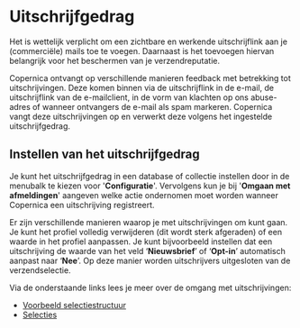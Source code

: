 # Uitschrijfgedrag
Het is wettelijk verplicht om een zichtbare en werkende uitschrijflink aan je (commerciële) mails toe te voegen. Daarnaast is het toevoegen hiervan belangrijk voor het beschermen van je verzendreputatie.

Copernica ontvangt op verschillende manieren feedback met betrekking tot uitschrijvingen. Deze komen binnen via de uitschrijflink in de e-mail, de uitschrijflink van de e-mailclient, in de vorm van klachten op ons abuse-adres of wanneer ontvangers de e-mail als spam markeren. Copernica vangt deze uitschrijvingen op en verwerkt deze volgens het ingestelde uitschrijfgedrag.

## Instellen van het uitschrijfgedrag 
Je kunt het uitschrijfgedrag in een database of collectie instellen door in de menubalk te kiezen voor '**Configuratie**'. Vervolgens kun je bij '**Omgaan met afmeldingen**' aangeven welke actie ondernomen moet worden wanneer Copernica een uitschrijving registreert.

Er zijn verschillende manieren waarop je met uitschrijvingen om kunt gaan. Je kunt het profiel volledig verwijderen (dit wordt sterk afgeraden) of een waarde in het profiel aanpassen. Je kunt bijvoorbeeld instellen dat een uitschrijving de waarde van het veld ‘**Nieuwsbrief**’ of ‘**Opt-in**’ automatisch aanpast naar ‘**Nee**’. Op deze manier worden uitschrijvers uitgesloten van de verzendselectie.

Via de onderstaande links lees je meer over de omgang met uitschrijvingen:
* [Voorbeeld selectiestructuur](./database-management)
* [Selecties](./database-selection-introduction)
